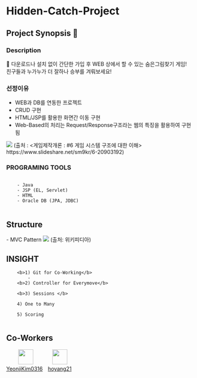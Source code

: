 # Hidden-Catch-Project

## Project Synopsis 👀 
<div>

### Description
🧠 다운로드나 설치 없이 간단한 가입 후 WEB 상에서 할 수 있는 숨은그림찾기 게임! <br>
친구들과 누가누가 더 잘하나 승부를 겨뤄보세요!

### 선정이유
- WEB과 DB를 연동한 프로젝트
- CRUD 구현
- HTML/JSP를 활용한 화면간 이동 구현
- Web-Based의 처리는 Request/Response구조라는 웹의 특징을 활용하여 구현됨 
<img src="https://github.com/YeonjiKim0316/step11_hiddencatch/blob/main/game.png">
  (출처 : <게임제작개론 : #6 게임 시스템 구조에 대한 이해> https://www.slideshare.net/sm9kr/6-20903192)

### PROGRAMING TOOLS
```
    
    - Java
    - JSP (EL, Servlet)
    - HTML
    - Oracle DB (JPA, JDBC)
    
```
## Structure
<div>
  - MVC Pattern
<img src="https://github.com/YeonjiKim0316/step11_hiddencatch/blob/main/MVC1.png">
  (출처: 위키피디아)
  
## INSIGHT
```
    <b>1) Git for Co-Working</b>
        -
    <b>2) Controller for Everymove</b>
    
    <b>3) Sessions </b>
    
    4) One to Many
    
    5) Scoring
    
```

## Co-Workers
&#160;&#160;&#160;&#160;&#160;&#160;&#160;&#160;<a href="https://github.com/alsrjs2441"><img src="https://avatars3.githubusercontent.com/u/73862452?s=460&u=6091225c2e241fcef51c99e69c772b845aa03073&v=4" width="40" /></a> &#160;&#160;&#160;&#160;&#160;&#160;&#160;&#160;&#160;&#160;&#160;
<a href="https://github.com/seongho726"><img src="https://avatars0.githubusercontent.com/u/74332188?s=460&v=4" width="40"/></a><br>
<a href="https://github.com/YeonjiKim0316">YeonjiKim0316</a> <a href="https://github.com/hoyang21">hoyang21</a>
